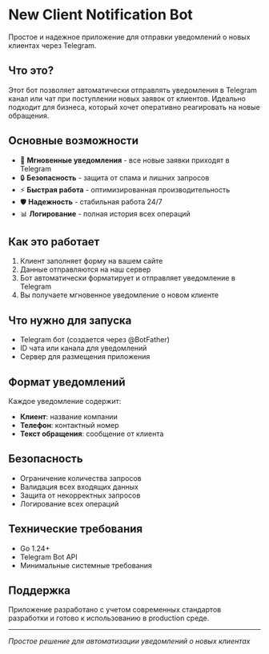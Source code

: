 # New Client Notification Bot

Простое и надежное приложение для отправки уведомлений о новых клиентах через Telegram.

## Что это?

Этот бот позволяет автоматически отправлять уведомления в Telegram канал или чат при поступлении новых заявок от клиентов. Идеально подходит для бизнеса, который хочет оперативно реагировать на новые обращения.

## Основные возможности

- 📱 **Мгновенные уведомления** - все новые заявки приходят в Telegram
- 🔒 **Безопасность** - защита от спама и лишних запросов
- ⚡ **Быстрая работа** - оптимизированная производительность
- 🛡️ **Надежность** - стабильная работа 24/7
- 📊 **Логирование** - полная история всех операций

## Как это работает

1. Клиент заполняет форму на вашем сайте
2. Данные отправляются на наш сервер
3. Бот автоматически форматирует и отправляет уведомление в Telegram
4. Вы получаете мгновенное уведомление о новом клиенте

## Что нужно для запуска

- Telegram бот (создается через @BotFather)
- ID чата или канала для уведомлений
- Сервер для размещения приложения

## Формат уведомлений

Каждое уведомление содержит:
- **Клиент**: название компании
- **Телефон**: контактный номер
- **Текст обращения**: сообщение от клиента

## Безопасность

- Ограничение количества запросов
- Валидация всех входящих данных
- Защита от некорректных запросов
- Логирование всех операций

## Технические требования

- Go 1.24+
- Telegram Bot API
- Минимальные системные требования

## Поддержка

Приложение разработано с учетом современных стандартов разработки и готово к использованию в production среде.

---

*Простое решение для автоматизации уведомлений о новых клиентах*
